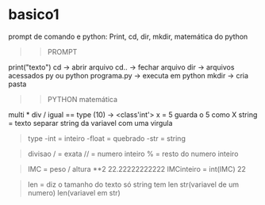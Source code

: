 # basico1
prompt de comando e python: Print, cd, dir, mkdir, matemática do python

>>PROMPT

print("texto")
cd -> abrir arquivo
cd.. -> fechar arquivo
dir -> arquivos acessados
py ou python programa.py -> executa em python
mkdir -> cria pasta

>>PYTHON
matemática

multi *
div / 
igual ==
type (10) -> <class'int'> 
x = 5 guarda o 5 como X
string = texto
separar string da variavel com uma virgula

>type
-int = inteiro
-float = quebrado 
-str = string

>divisao
/ = exata
// = numero inteiro
% = resto do numero inteiro

>IMC = peso / altura **2
22.22222222222
IMCinteiro = int(IMC)
22

>len = diz o tamanho do texto
só string tem len
str(variavel de um numero)
len(variavel em str)




